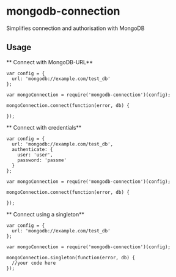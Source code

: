 # mongodb-connection

Simplifies connection and authorisation with MongoDB

## Usage

** Connect with MongoDB-URL**

    var config = {
      url: 'mongodb://example.com/test_db'
    };

    var mongoConnection = require('mongodb-connection')(config);

    mongoConnection.connect(function(error, db) {

    });

** Connect with credentials**

    var config = {
      url: 'mongodb://example.com/test_db',
      authenticate: {
        user: 'user',
        password: 'passme'
      }
    };

    var mongoConnection = require('mongodb-connection')(config);

    mongoConnection.connect(function(error, db) {

    });

** Connect using a singleton**

    var config = {
      url: 'mongodb://example.com/test_db'
    };

    var mongoConnection = require('mongodb-connection')(config);

    mongoConnection.singleton(function(error, db) {
      //your code here
    });
